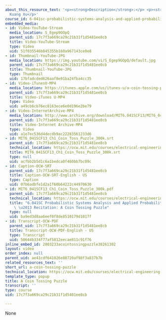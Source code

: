 ```yaml
---
about_this_resource_text: '<p><strong>Description</strong>:</p> <p><strong>Instructor</strong>:
  Kuang Xu</p>'
course_id: 6-041sc-probabilistic-systems-analysis-and-applied-probability-fall-2013
embedded_media:
- id: Video-YouTube-Stream
  media_location: S_Egep9GOpQ
  parent_uid: 17c7f3a669ca29c21b31f1d5481ee8cb
  title: Video-YouTube-Stream
  type: Video
  uid: 51f035546b845355b160a967143ce0e8
- id: Thumbnail-YouTube-JPG
  media_location: https://img.youtube.com/vi/S_Egep9GOpQ/default.jpg
  parent_uid: 17c7f3a669ca29c21b31f1d5481ee8cb
  title: Thumbnail-YouTube-JPG
  type: Thumbnail
  uid: 17bfadcded626aaf8e91ba24fba4cc35
- id: Video-iTunesU-MP4
  media_location: https://itunes.apple.com/us/itunes-u/a-coin-tossing-puzzle/id814580809?i=249378082
  parent_uid: 17c7f3a669ca29c21b31f1d5481ee8cb
  title: Video-iTunes U-MP4
  type: Video
  uid: a49cb6cb76ec8163ece6e0d196e2be79
- id: Video-InternetArchive-MP4
  media_location: http://www.archive.org/download/MIT6.041SCF13/MIT6_041SCF13_Ch1_Coin_Toss_Puzzle_300k.mp4
  parent_uid: 17c7f3a669ca29c21b31f1d5481ee8cb
  title: Video-Internet Archive-MP4
  type: Video
  uid: a1e7ec536d4decdb9ac22283561233d6
- id: MIT6_041SCF13_Ch1_Coin_Toss_Puzzle_300k.srt
  parent_uid: 17c7f3a669ca29c21b31f1d5481ee8cb
  technical_location: https://ocw.mit.edu/courses/electrical-engineering-and-computer-science/6-041sc-probabilistic-systems-analysis-and-applied-probability-fall-2013/resource-index/a-coin-tossing-puzzle/MIT6_041SCF13_Ch1_Coin_Toss_Puzzle_300k.srt
  title: MIT6_041SCF13_Ch1_Coin_Toss_Puzzle_300k.srt
  type: null
  uid: acfbb2b5d1c6a1bedca0f460bb7bc09c
- id: Caption-OCW-SRT
  parent_uid: 17c7f3a669ca29c21b31f1d5481ee8cb
  title: Caption-OCW-SRT-English - US
  type: Caption
  uid: 07b6adbfe1d2a1f60b64222c44970630
- id: MIT6_041SCF13_Ch1_Coin_Toss_Puzzle_300k.pdf
  parent_uid: 17c7f3a669ca29c21b31f1d5481ee8cb
  technical_location: https://ocw.mit.edu/courses/electrical-engineering-and-computer-science/6-041sc-probabilistic-systems-analysis-and-applied-probability-fall-2013/resource-index/a-coin-tossing-puzzle/MIT6_041SCF13_Ch1_Coin_Toss_Puzzle_300k.pdf
  title: "6.041SC Probabilistic Systems Analysis and Applied Probability, Fall 2013Transcript\
    \ \u2013 Recitation: A Coin Tossing Puzzle"
  type: null
  uid: ba9ed3d8aa6eef0f8de8510179d1017f
- id: Transcript-OCW-PDF
  parent_uid: 17c7f3a669ca29c21b31f1d5481ee8cb
  title: Transcript-OCW-PDF-English - US
  type: Transcript
  uid: 50644b334f77af5812eecae811c91f76
inline_embed_id: 2803233acointossingpuzzle38261302
layout: video
order_index: null
parent_uid: ae41cdf641026e80720af98f3a837b7b
related_resources_text: ''
short_url: a-coin-tossing-puzzle
technical_location: https://ocw.mit.edu/courses/electrical-engineering-and-computer-science/6-041sc-probabilistic-systems-analysis-and-applied-probability-fall-2013/resource-index/a-coin-tossing-puzzle
template_type: popup
title: A Coin Tossing Puzzle
transcript: ''
type: course
uid: 17c7f3a669ca29c21b31f1d5481ee8cb

---
```

None